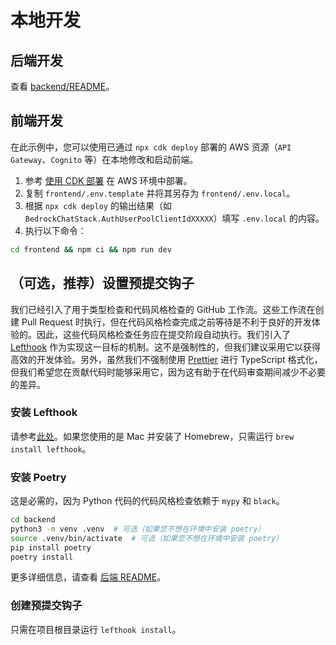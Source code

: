 # 本地开发

## 后端开发

查看 [backend/README](../backend/README_zh-CN.md)。

## 前端开发

在此示例中，您可以使用已通过 `npx cdk deploy` 部署的 AWS 资源（`API Gateway`、`Cognito` 等）在本地修改和启动前端。

1. 参考 [使用 CDK 部署](../README.md#deploy-using-cdk) 在 AWS 环境中部署。
2. 复制 `frontend/.env.template` 并将其另存为 `frontend/.env.local`。
3. 根据 `npx cdk deploy` 的输出结果（如 `BedrockChatStack.AuthUserPoolClientIdXXXXX`）填写 `.env.local` 的内容。
4. 执行以下命令：

```zsh
cd frontend && npm ci && npm run dev
```

## （可选，推荐）设置预提交钩子

我们已经引入了用于类型检查和代码风格检查的 GitHub 工作流。这些工作流在创建 Pull Request 时执行，但在代码风格检查完成之前等待是不利于良好的开发体验的。因此，这些代码风格检查任务应在提交阶段自动执行。我们引入了 [Lefthook](https://github.com/evilmartians/lefthook?tab=readme-ov-file#install) 作为实现这一目标的机制。这不是强制性的，但我们建议采用它以获得高效的开发体验。另外，虽然我们不强制使用 [Prettier](https://prettier.io/) 进行 TypeScript 格式化，但我们希望您在贡献代码时能够采用它，因为这有助于在代码审查期间减少不必要的差异。

### 安装 Lefthook

请参考[此处](https://github.com/evilmartians/lefthook#install)。如果您使用的是 Mac 并安装了 Homebrew，只需运行 `brew install lefthook`。

### 安装 Poetry

这是必需的，因为 Python 代码的代码风格检查依赖于 `mypy` 和 `black`。

```sh
cd backend
python3 -m venv .venv  # 可选（如果您不想在环境中安装 poetry）
source .venv/bin/activate  # 可选（如果您不想在环境中安装 poetry）
pip install poetry
poetry install
```

更多详细信息，请查看 [后端 README](../backend/README_zh-CN.md)。

### 创建预提交钩子

只需在项目根目录运行 `lefthook install`。